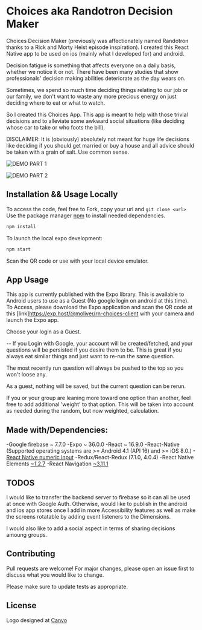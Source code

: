 # Choices aka Randotron Decision Maker

Choices Decision Maker (previously was affectionately named Randotron thanks to a Rick and Morty Heist episode inspiration). 
I created this React Native app to be used on ios (mainly what I developed for) and android.

Decision fatigue is something that affects everyone on a daily basis, whether we notice it or not. There have been many studies that show professionals' decision making abilities deteriorate as the day wears on. 

Sometimes, we spend so much time deciding things relating to our job or our family, we don't want to waste any more precious energy on just deciding where to eat or what to watch. 

So I created this Choices App. This app is meant to help with those trivial decisions and to alleviate some awkward social situations (like deciding whose car to take or who foots the bill). 

DISCLAIMER: It is (obviously) absolutely not meant for huge life decisions like deciding if you should get married or buy a house and all advice should be taken with a grain of salt. Use common sense. 

![DEMO PART 1](https://github.com/moliver4/randotron-decision-maker-rn-client/blob/master/assets/demo1.gif)

![DEMO PART 2](https://github.com/moliver4/randotron-decision-maker-rn-client/blob/master/assets/demo2.gif)

## Installation && Usage Locally

To access the code, feel free to Fork, copy your url and ```git clone <url>```
Use the package manager [npm](https://www.npmjs.com/) to install needed dependencies.

```bash
npm install
```
To launch the local expo development: 
```bash
npm start
```
Scan the QR code or use with your local device emulator. 

## App Usage

This app is currently published with the Expo library. This is available to Android users to use as a Guest (No google login on android at this time). 
To Access, please download the Expo application and scan the QR code at this [link]https://exp.host/@moliver/rn-choices-client with your camera and launch the Expo app.

Choose your login as a Guest.

--
If you Login with Google, your account will be created/fetched, and your questions will be persisted if you desire them to be. This is great if you always eat similar things and just want to re-run the same question.

The most recently run question will always be pushed to the top so you won't loose any.

As a guest, nothing will be saved, but the current question can be rerun.

If you or your group are leaning more toward one option than another, feel free to add additional 'weight' to that option. This will be taken into account as needed during the random, but now weighted, calculation.


## Made with/Dependencies:
-Google firebase ~ 7.7.0
-Expo ~ 36.0.0
-React ~ 16.9.0
-React-Native
    (Supported operating systems are >= Android 4.1 (API 16) and >= iOS 8.0.)
-[React Native numeric input](https://www.npmjs.com/package/react-native-numeric-input)
-Redux/React-Redux (7.1.0, 4.0.4)
-React Native Elements [~1.2.7](https://react-native-elements.github.io/react-native-elements/)
-React Navigation [~3.11.1](https://www.npmjs.com/package/@react-navigation/native)


## TODOS 
I would like to transfer the backend server to firebase so it can all be used at once with Google Auth. Otherwise, would like to publish in the android and ios app stores once I add in more Accessibility features as well as make the screens rotatable by adding event listeners to the Dimensions. 

I would also like to add a social aspect in terms of sharing decisions amoung groups.

## Contributing
Pull requests are welcome! For major changes, please open an issue first to discuss what you would like to change.

Please make sure to update tests as appropriate.

## License
Logo designed at [Canvo](www.canvo.com)